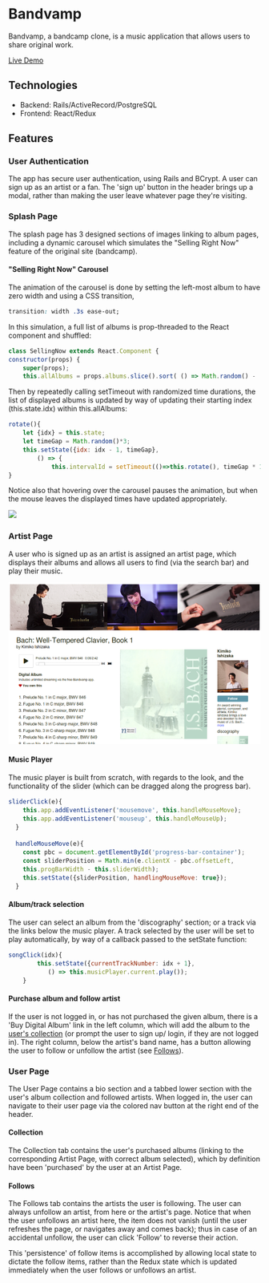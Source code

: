 # Bandvamp 

Bandvamp, a bandcamp clone, is a music application that allows users to share original work. 

[Live Demo](https://bandvamp.herokuapp.com)

## Technologies
* Backend: Rails/ActiveRecord/PostgreSQL
* Frontend: React/Redux


## Features
### User Authentication
The app has secure user authentication, using Rails and BCrypt. 
A user can sign up as an artist or a fan. The 'sign up' button in the header brings up a modal, rather than making the user leave whatever page they're visiting.

### Splash Page

The splash page has 3 designed sections of images linking to album pages, including a dynamic carousel which simulates the "Selling Right Now" feature of the original site (bandcamp).

 #### "Selling Right Now" Carousel

The animation of the carousel is done by setting the left-most album to have zero width and using a CSS transition,

```css
transition: width .3s ease-out;
```
In this simulation, a full list of albums is prop-threaded to the React component and shuffled:

```javascript
class SellingNow extends React.Component {
constructor(props) {
    super(props);
    this.allAlbums = props.albums.slice().sort( () => Math.random() - .5);
```

Then by repeatedly calling setTimeout with randomized time durations, the list of displayed albums is updated by way of updating their starting index (this.state.idx) within this.allAlbums:

```javascript
rotate(){
    let {idx} = this.state;
    let timeGap = Math.random()*3;
    this.setState({idx: idx - 1, timeGap},
        () => {
            this.intervalId = setTimeout(()=>this.rotate(), timeGap * 1000)});
}
```

Notice also that hovering over the carousel pauses the animation, but when the mouse leaves the displayed times have updated appropriately.

![](carousel.gif)

### Artist Page

A user who is signed up as an artist is assigned an artist page, which displays their albums and allows all users to find (via the search bar) and play their music. 

![](kimiko900.png)

#### Music Player

The music player is built from scratch, with regards to the look, and the functionality of the slider (which can be dragged along the progress bar).

```javascript
sliderClick(e){
    this.app.addEventListener('mousemove', this.handleMouseMove);
    this.app.addEventListener('mouseup', this.handleMouseUp);
  }

  handleMouseMove(e){
    const pbc = document.getElementById('progress-bar-container');
    const sliderPosition = Math.min(e.clientX - pbc.offsetLeft, 
    this.progBarWidth - this.sliderWidth); 
    this.setState({sliderPosition, handlingMouseMove: true});
  }
```

#### Album/track selection

The user can select an album from the 'discography' section; or a track via the links below the music player. A track selected by the user will be set to play automatically, by way of a callback passed to the setState function: 

```javascript
songClick(idx){
        this.setState({currentTrackNumber: idx + 1},
           () => this.musicPlayer.current.play());
    }
```

#### Purchase album and follow artist
If the user is not logged in, or has not purchased the given album, there is a 'Buy Digital Album' link in the left column, which will add the album to the [user's collection](#collection) (or prompt the user to sign up/ login, if they are not logged in). The right column, below the artist's band name, has a button allowing the user to follow or unfollow the artist (see [Follows](#follows)).

### User Page

The User Page contains a bio section and a tabbed lower section with the user's album collection and followed artists. When logged in, the user can navigate to their user page via the colored nav button at the right end of the header.

#### Collection
The Collection tab contains the user's purchased albums (linking to the corresponding Artist Page, with correct album selected), which by definition have been 'purchased' by the user at an Artist Page.


#### Follows
The Follows tab contains the artists the user is following. The user can always unfollow an artist, from here or the artist's page. Notice that when the user unfollows an artist here, the item does not vanish (until the user refreshes the page, or navigates away and comes back); thus in case of an accidental unfollow, the user can click 'Follow' to reverse their action.

This 'persistence' of follow items is accomplished by allowing local state to dictate the follow items, rather than the Redux state which is updated immediately when the user follows or unfollows an artist.


